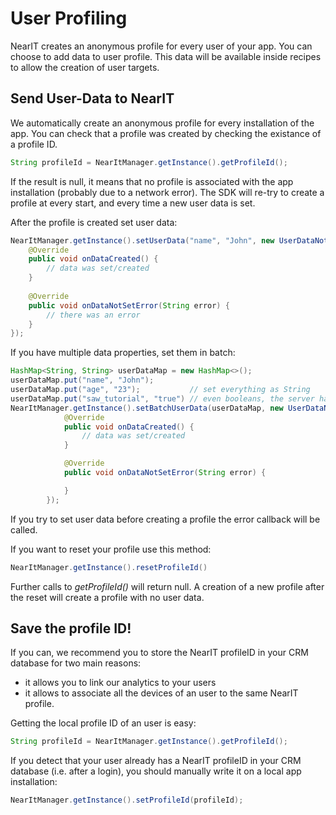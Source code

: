 # User Profiling

NearIT creates an anonymous profile for every user of your app. You can choose to add data to user profile. This data will be available inside recipes to allow the creation of user targets.

## Send User-Data to NearIT

We automatically create an anonymous profile for every installation of the app. You can check that a profile was created by checking the existance of a profile ID.
```java
String profileId = NearItManager.getInstance().getProfileId();
```
If the result is null, it means that no profile is associated with the app installation (probably due to a network error). The SDK will re-try to create a profile at every start, and every time a new user data is set.

After the profile is created set user data:
```java
NearItManager.getInstance().setUserData("name", "John", new UserDataNotifier() {
    @Override
    public void onDataCreated() {
        // data was set/created                                                
    }
                                                       
    @Override
    public void onDataNotSetError(String error) {
        // there was an error                        
    }
});
```

If you have multiple data properties, set them in batch:
```java
HashMap<String, String> userDataMap = new HashMap<>();
userDataMap.put("name", "John");
userDataMap.put("age", "23");           // set everything as String
userDataMap.put("saw_tutorial", "true") // even booleans, the server has all the right logic
NearItManager.getInstance().setBatchUserData(userDataMap, new UserDataNotifier() {
            @Override
            public void onDataCreated() {
                // data was set/created 
            }

            @Override
            public void onDataNotSetError(String error) {

            }
        });
```
If you try to set user data before creating a profile the error callback will be called.

If you want to reset your profile use this method:
```java
NearItManager.getInstance().resetProfileId()
```
Further calls to *getProfileId()* will return null.
A creation of a new profile after the reset will create a profile with no user data.

## Save the profile ID!

If you can, we recommend you to store the NearIT profileID in your CRM database for two main reasons:

- it allows you to link our analytics to your users
- it allows to associate all the devices of an user to the same NearIT profile.


Getting the local profile ID of an user is easy:
```java
String profileId = NearItManager.getInstance().getProfileId();
```


If you detect that your user already has a NearIT profileID in your CRM database (i.e. after a login), you should manually write it on a local app installation:
```java
NearItManager.getInstance().setProfileId(profileId);
```